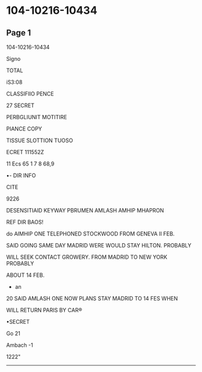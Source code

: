 # 104-10216-10434

## Page 1

104-10216-10434

Signo

TOTAL

iS3:08

CLASSIFIIO PENCE

27 SECRET

PERBGLIUNIT MOTITIRE

PIANCE COPY

TISSUE SLOTTION TUOSO

ECRET 111552Z

11 Ecs 65 1 7 8 68,9

•- DIR INFO

CITE

9226

DESENSITIAID KEYWAY PBRUMEN AMLASH AMHIP MHAPRON

REF DIR BAOS!

do AIMHIP ONE TELEPHONED STOCKWOOD FROM GENEVA II FEB.

SAID GOING SAME DAY MADRID WERE WOULD STAY HILTON. PROBABLY

WILL SEEK CONTACT GROWERY. FROM MADRID TO NEW YORK PROBABLY

ABOUT 14 FEB.

- an

20 SAID AMLASH ONE NOW PLANS STAY MADRID TO 14 FES WHEN

WILL RETURN PARIS BY CAR®

•SECRET

Go 21

Ambach -1

1222"

---

